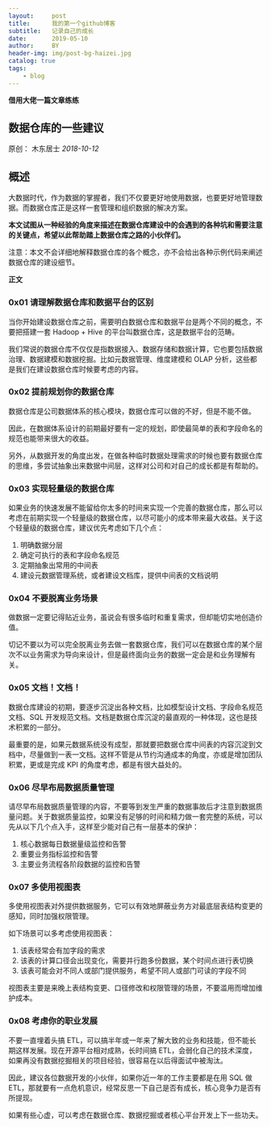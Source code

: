 ```yaml
---
layout:     post
title:      我的第一个github博客
subtitle:   记录自己的成长
date:       2019-05-10
author:     BY
header-img: img/post-bg-haizei.jpg
catalog: true
tags:
    - blog
---
```


**借用大佬一篇文章练练**
## 数据仓库的一些建议

原创： 木东居士  *2018-10-12*

## 概述

大数据时代，作为数据的掌握者，我们不仅要更好地使用数据，也要更好地管理数据。而数据仓库正是这样一套管理和组织数据的解决方案。

**本文试图从一种经验的角度来描述在数据仓库建设中的会遇到的各种坑和需要注意的关键点，希望以此帮助踏上数据仓库之路的小伙伴们。**

注意：本文不会详细地解释数据仓库的各个概念，亦不会给出各种示例代码来阐述数据仓库的建设细节。

**正文**

### 0x01 请理解数据仓库和数据平台的区别 

当你开始建设数据仓库之前，需要明白数据仓库和数据平台是两个不同的概念，不要把搭建一套 Hadoop + Hive 的平台叫数据仓库，这是数据平台的范畴。 

我们常说的数据仓库不仅仅是指数据接入、数据存储和数据计算，它也要包括数据治理、数据建模和数据挖掘。比如元数据管理、维度建模和 OLAP 分析，这些都是我们在建设数据仓库时候要考虑的内容。 

### 0x02 提前规划你的数据仓库 

数据仓库是公司数据体系的核心模块，数据仓库可以做的不好，但是不能不做。 

因此，在数据体系设计的前期最好要有一定的规划，即使最简单的表和字段命名的规范也能带来很大的收益。 

另外，从数据开发的角度出发，在做各种临时数据处理需求的时候也要有数据仓库的思维，多尝试抽象出来数据中间层，这样对公司和对自己的成长都是有帮助的。 

### 0x03 实现轻量级的数据仓库 

如果业务的快速发展不能留给你太多的时间来实现一个完善的数据仓库，那么可以考虑在前期实现一个轻量级的数据仓库，以尽可能小的成本带来最大收益。关于这个轻量级的数据仓库，建议优先考虑如下几个点： 

1. 明确数据分层 
2. 确定可执行的表和字段命名规范 
3. 定期抽象出常用的中间表 
4. 建设元数据管理系统，或者建设文档库，提供中间表的文档说明 

### 0x04 不要脱离业务场景 

做数据一定要记得贴近业务，虽说会有很多临时和重复需求，但却能切实地创造价值。 

切记不要以为可以完全脱离业务去做一套数据仓库，我们可以在数据仓库的某个层次不以业务需求为导向来设计，但是最终面向业务的数据一定会是和业务理解有关。 

### 0x05  文档！文档！

数据仓库建设的初期，要逐步沉淀出各种文档，比如模型设计文档、字段命名规范文档、SQL 开发规范文档。文档是数据仓库沉淀的最直观的一种体现，这也是技术积累的一部分。

最重要的是，如果元数据系统没有成型，那就要把数据仓库中间表的内容沉淀到文档中，尽量做到一表一文档。这样不管是从节约沟通成本的角度，亦或是增加团队积累，更或是完成 KPI 的角度考虑，都是有很大益处的。

### 0x06 尽早布局数据质量管理

请尽早布局数据质量管理的内容，不要等到发生严重的数据事故后才注意到数据质量问题。关于数据质量监控，如果没有足够的时间和精力做一套完整的系统，可以先从以下几个点入手，这样至少能对自己有一层基本的保护：

1. 核心数据每日数据量级监控和告警
2. 重要业务指标监控和告警
3. 主要业务流程各阶段数据的监控和告警

### 0x07 多使用视图表 

多使用视图表对外提供数据服务，它可以有效地屏蔽业务方对最底层表结构变更的感知，同时加强权限管理。

如下场景可以多考虑使用视图表：

1. 该表经常会有加字段的需求
2. 该表的计算口径会出现变化，需要并行跑多份数据，某个时间点进行表切换
3. 该表可能会对不同人或部门提供服务，希望不同人或部门可读的字段不同

视图表主要是来晚上表结构变更、口径修改和权限管理的场景，不要滥用而增加维护成本。

### 0x08 考虑你的职业发展 

不要一直埋着头搞 ETL，可以搞半年或一年来了解大致的业务和技能，但不能长期这样发展。现在开源平台相对成熟，长时间搞 ETL，会弱化自己的技术深度，如果再没有数据挖掘相关的项目经验，很容易在以后得面试中被淘汰。 

因此，建议各位数据开发的小伙伴，如果你近一年的工作主要都是在用 SQL 做 ETL，那就要有一点危机意识，经常反思一下自己是否有成长，核心竞争力是否有所提现。  

如果有些心虚，可以考虑在数据仓库、数据挖掘或者核心平台开发上下一些功夫。    


